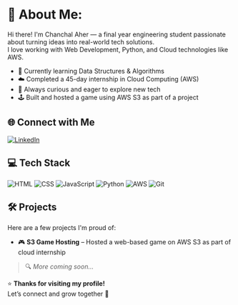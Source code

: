 # 💫 About Me:
Hi there! I'm Chanchal Aher — a final year engineering student passionate about turning ideas into real-world tech solutions.  
I love working with Web Development, Python, and Cloud technologies like AWS.

- 🌱 Currently learning Data Structures & Algorithms  
- ☁️ Completed a 45-day internship in Cloud Computing (AWS)  
- 🧠 Always curious and eager to explore new tech  
- 🕹️ Built and hosted a game using AWS S3 as part of a project

## 🌐 Connect with Me
[![LinkedIn](https://img.shields.io/badge/LinkedIn-chanchal--aher-blue?style=for-the-badge&logo=linkedin)](https://www.linkedin.com/in/chanchal-aher/)

## 💻 Tech Stack
![HTML](https://img.shields.io/badge/HTML5-E34F26?logo=html5&logoColor=white&style=for-the-badge)
![CSS](https://img.shields.io/badge/CSS3-1572B6?logo=css3&logoColor=white&style=for-the-badge)
![JavaScript](https://img.shields.io/badge/JavaScript-F7DF1E?logo=javascript&logoColor=black&style=for-the-badge)
![Python](https://img.shields.io/badge/Python-3776AB?logo=python&logoColor=white&style=for-the-badge)
![AWS](https://img.shields.io/badge/AWS-232F3E?logo=amazon-aws&logoColor=white&style=for-the-badge)
![Git](https://img.shields.io/badge/Git-F05032?logo=git&logoColor=white&style=for-the-badge)

## 🛠️ Projects
Here are a few projects I'm proud of:
- 🎮 **S3 Game Hosting** – Hosted a web-based game on AWS S3 as part of cloud internship  

> 🔍 *More coming soon...*



⭐️ **Thanks for visiting my profile!**  
Let’s connect and grow together 🚀
